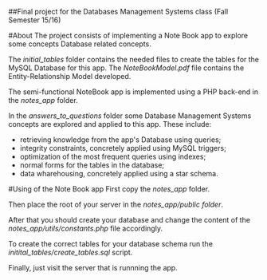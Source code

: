 ##Final project for the Databases Management Systems class (Fall Semester 15/16)

#About
The project consists of implementing a Note Book app to explore some concepts Database related concepts.

The *initial_tables* folder contains the needed files to create the tables for the MySQL Database for this app.
The *NoteBookModel.pdf* file contains the Entity-Relationship Model developed.

The semi-functional NoteBook app is implemented using a PHP back-end in the *notes_app* folder. 

In the *answers_to_questions* folder some Database Management Systems concepts are explored and applied to this app.
These include: 
* retrieving knowledge from the app's Database using queries; 
* integrity constraints, concretely applied using MySQL triggers; 
* optimization of the most frequent queries using indexes; 
* normal forms for the tables in the database; 
* data wharehousing, concretely applied using a star schema.

#Using of the Note Book app
First copy the *notes_app* folder.

Then place the root of your server in the *notes_app/public folder*.

After that you should create your database and change the content of the *notes_app/utils/constants.php* file accordingly.

To create the correct tables for your database schema run the *initital_tables/create_tables.sql* script.

Finally, just visit the server that is runnning the app.


